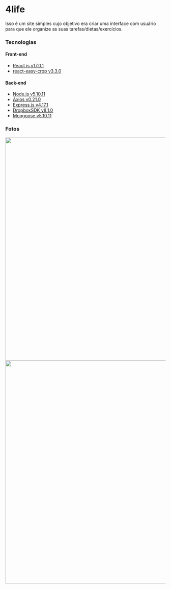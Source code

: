 # 4life
Isso é um site simples cujo objetivo era criar uma interface com usuário para que ele organize as suas tarefas/dietas/exercícios.

### Tecnologias

#### Front-end
* [React.js v17.0.1](https://github.com/facebook/react)
* [react-easy-crop v3.3.0](https://github.com/ricardo-ch/react-easy-crop)

#### Back-end
* [Node.js v5.10.11](https://github.com/nodejs/node)
* [Axios v0.21.0](https://github.com/axios/axios)
* [Express.js v4.17.1](https://github.com/expressjs/express)
* [DropboxSDK v8.1.0](https://github.com/facebook/react)
* [Mongoose v5.10.11](https://github.com/Automattic/mongoose)





### Fotos

<img src="https://i.imgur.com/SP6LCU7.png" width="700"/>

<img src="https://i.imgur.com/LOmbGzU.png" width="700"/>